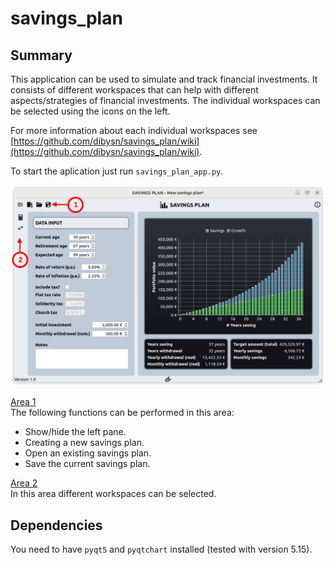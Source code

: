 # savings_plan
## Summary
This application can be used to simulate and track financial investments. It consists of different workspaces that can help with different aspects/strategies of financial investments. The individual workspaces can be selected using the icons on the left.

For more information about each individual workspaces see [https://github.com/dibysn/savings_plan/wiki](https://github.com/dibysn/savings_plan/wiki).

To start the aplication just run `savings_plan_app.py`.

![savings_plan](misc/savings_plan_screenshot_01.png)

<ins>Area 1</ins>\
The following functions can be performed in this area:
* Show/hide the left pane.
* Creating a new savings plan.
* Open an existing savings plan.
* Save the current savings plan.

<ins>Area 2</ins>\
In this area different workspaces can be selected.

## Dependencies
You need to have `pyqt5` and `pyqtchart` installed (tested with version 5.15).
